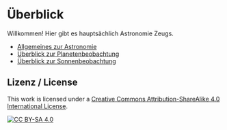 # Überblick

Willkommen! Hier gibt es hauptsächlich Astronomie Zeugs.

* [Allgemeines zur Astronomie](astro.md)
* [Überblick zur Planetenbeobachtung](planeten.md)
* [Überblick zur Sonnenbeobachtung](sonnenbeobachtung.md)

## Lizenz / License

This work is licensed under a
[Creative Commons Attribution-ShareAlike 4.0 International License][cc-by-sa].

[![CC BY-SA 4.0][cc-by-sa-image]][cc-by-sa]

[cc-by-sa]: http://creativecommons.org/licenses/by-sa/4.0/
[cc-by-sa-image]: https://licensebuttons.net/l/by-sa/4.0/88x31.png